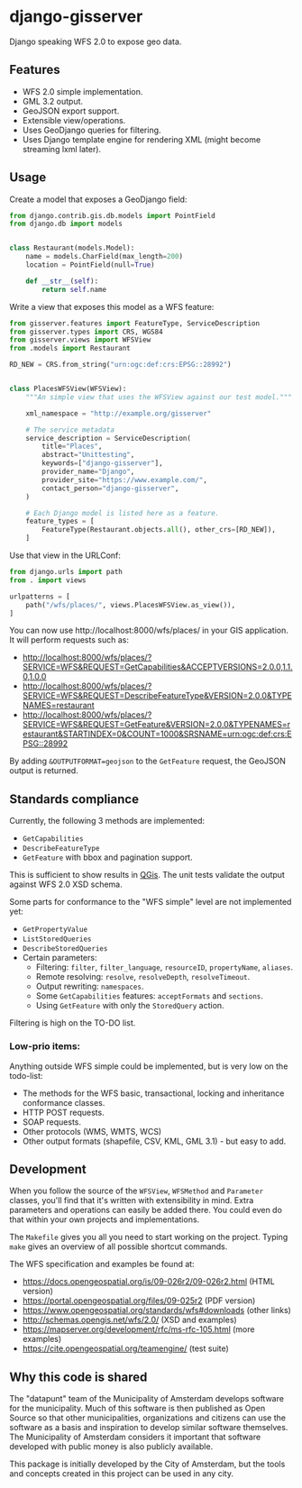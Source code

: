 # django-gisserver

Django speaking WFS 2.0 to expose geo data.

## Features

* WFS 2.0 simple implementation.
* GML 3.2 output.
* GeoJSON export support.
* Extensible view/operations.
* Uses GeoDjango queries for filtering.
* Uses Django template engine for rendering XML (might become streaming lxml later).

## Usage

Create a model that exposes a GeoDjango field:

```python
from django.contrib.gis.db.models import PointField
from django.db import models


class Restaurant(models.Model):
    name = models.CharField(max_length=200)
    location = PointField(null=True)

    def __str__(self):
        return self.name
```

Write a view that exposes this model as a WFS feature:

```python
from gisserver.features import FeatureType, ServiceDescription
from gisserver.types import CRS, WGS84
from gisserver.views import WFSView
from .models import Restaurant

RD_NEW = CRS.from_string("urn:ogc:def:crs:EPSG::28992")


class PlacesWFSView(WFSView):
    """An simple view that uses the WFSView against our test model."""

    xml_namespace = "http://example.org/gisserver"

    # The service metadata
    service_description = ServiceDescription(
        title="Places",
        abstract="Unittesting",
        keywords=["django-gisserver"],
        provider_name="Django",
        provider_site="https://www.example.com/",
        contact_person="django-gisserver",
    )

    # Each Django model is listed here as a feature.
    feature_types = [
        FeatureType(Restaurant.objects.all(), other_crs=[RD_NEW]),
    ]
```

Use that view in the URLConf:

```python
from django.urls import path
from . import views

urlpatterns = [
    path("/wfs/places/", views.PlacesWFSView.as_view()),
]
```

You can now use http://localhost:8000/wfs/places/ in your GIS application.
It will perform requests such as:

* <http://localhost:8000/wfs/places/?SERVICE=WFS&REQUEST=GetCapabilities&ACCEPTVERSIONS=2.0.0,1.1.0,1.0.0>
* <http://localhost:8000/wfs/places/?SERVICE=WFS&REQUEST=DescribeFeatureType&VERSION=2.0.0&TYPENAMES=restaurant>
* <http://localhost:8000/wfs/places/?SERVICE=WFS&REQUEST=GetFeature&VERSION=2.0.0&TYPENAMES=restaurant&STARTINDEX=0&COUNT=1000&SRSNAME=urn:ogc:def:crs:EPSG::28992>

By adding `&OUTPUTFORMAT=geojson` to the `GetFeature` request, the GeoJSON output is returned.

## Standards compliance

Currently, the following 3 methods are implemented:

* `GetCapabilities`
* `DescribeFeatureType`
* `GetFeature` with bbox and pagination support.

This is sufficient to show results in [QGis](https://qgis.org/).
The unit tests validate the output against WFS 2.0 XSD schema.

Some parts for conformance to the "WFS simple" level are not implemented yet:

* `GetPropertyValue`
* `ListStoredQueries`
* `DescribeStoredQueries`
* Certain parameters:
  * Filtering: `filter`, `filter_language`, `resourceID`, `propertyName`, `aliases`.
  * Remote resolving: `resolve`, `resolveDepth`, `resolveTimeout`.
  * Output rewriting: `namespaces`.
  * Some `GetCapabilities` features: `acceptFormats` and `sections`.
  * Using `GetFeature` with only the `StoredQuery` action.

Filtering is high on the TO-DO list.

### Low-prio items:

Anything outside WFS simple could be implemented, but is very low on the todo-list:

* The methods for the WFS basic, transactional, locking and inheritance conformance classes.
* HTTP POST requests.
* SOAP requests.
* Other protocols (WMS, WMTS, WCS)
* Other output formats (shapefile, CSV, KML, GML 3.1) - but easy to add.

## Development

When you follow the source of the `WFSView`, `WFSMethod` and `Parameter` classes,
you'll find that it's written with extensibility in mind. Extra parameters and operations
can easily be added there. You could even do that within your own projects and implementations.

The `Makefile` gives you all you need to start working on the project.
Typing `make` gives an overview of all possible shortcut commands.

The WFS specification and examples be found at:

* <https://docs.opengeospatial.org/is/09-026r2/09-026r2.html> (HTML version)
* <https://portal.opengeospatial.org/files/09-025r2> (PDF version)
* <https://www.opengeospatial.org/standards/wfs#downloads> (other links)
* <http://schemas.opengis.net/wfs/2.0/> (XSD and examples)
* <https://mapserver.org/development/rfc/ms-rfc-105.html> (more examples)
* <https://cite.opengeospatial.org/teamengine/> (test suite)


## Why this code is shared

The "datapunt" team of the Municipality of Amsterdam develops software for the municipality.
Much of this software is then published as Open Source so that other municipalities,
organizations and citizens can use the software as a basis and inspiration to develop
similar software themselves. The Municipality of Amsterdam considers it important that
software developed with public money is also publicly available.

This package is initially developed by the City of Amsterdam, but the tools
and concepts created in this project can be used in any city.
